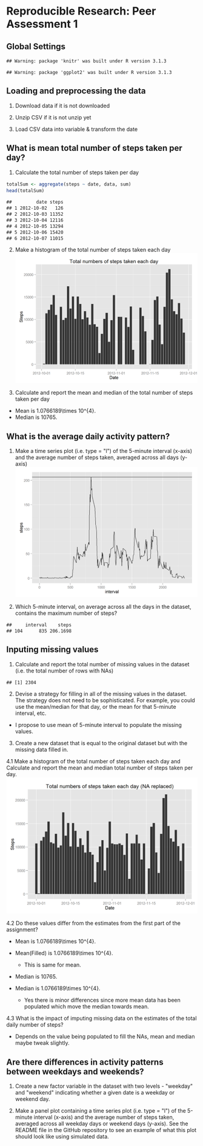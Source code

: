 # Reproducible Research: Peer Assessment 1

## Global Settings


```
## Warning: package 'knitr' was built under R version 3.1.3
```

```
## Warning: package 'ggplot2' was built under R version 3.1.3
```

## Loading and preprocessing the data
1. Download data if it is not downloaded


2. Unzip CSV if it is not unzip yet


3. Load CSV data into variable & transform the date


## What is mean total number of steps taken per day?

1. Calculate the total number of steps taken per day

```r
totalSum <- aggregate(steps ~ date, data, sum)
head(totalSum)
```

```
##         date steps
## 1 2012-10-02   126
## 2 2012-10-03 11352
## 3 2012-10-04 12116
## 4 2012-10-05 13294
## 5 2012-10-06 15420
## 6 2012-10-07 11015
```

2. Make a histogram of the total number of steps taken each day
![](PA1_template_files/figure-html/unnamed-chunk-2-1.png) 

3. Calculate and report the mean and median of the total number of steps taken per day

- Mean is 1.0766189\times 10^{4}.
- Median is 10765.

## What is the average daily activity pattern?

1. Make a time series plot (i.e. type = "l") of the 5-minute interval (x-axis) and the average number of steps taken, averaged across all days (y-axis)
![](PA1_template_files/figure-html/unnamed-chunk-4-1.png) 

2. Which 5-minute interval, on average across all the days in the dataset, contains the maximum number of steps?

```
##     interval    steps
## 104      835 206.1698
```

## Inputing missing values

1. Calculate and report the total number of missing values in the dataset (i.e. the total number of rows with NAs)

```
## [1] 2304
```
2. Devise a strategy for filling in all of the missing values in the dataset. The strategy does not need to be sophisticated. For example, you could use the mean/median for that day, or the mean for that 5-minute interval, etc.

- I propose to use mean of 5-minute interval to populate the missing values.

3. Create a new dataset that is equal to the original dataset but with the missing data filled in.


4.1 Make a histogram of the total number of steps taken each day and Calculate and report the mean and median total number of steps taken per day.
![](PA1_template_files/figure-html/unnamed-chunk-8-1.png) 

4.2 Do these values differ from the estimates from the first part of the assignment?

* Mean is 1.0766189\times 10^{4}. 
* Mean(Filled) is 1.0766189\times 10^{4}.
    + This is same for mean.

* Median is 10765. 
* Median is 1.0766189\times 10^{4}.
    + Yes there is minor differences since more mean data has been populated which move the median towards mean.

4.3 What is the impact of imputing missing data on the estimates of the total daily number of steps?
- Depends on the value being populated to fill the NAs, mean and median maybe tweak slightly.

## Are there differences in activity patterns between weekdays and weekends?
1. Create a new factor variable in the dataset with two levels - "weekday" and "weekend" indicating whether a given date is a weekday or weekend day.


2. Make a panel plot containing a time series plot (i.e. type = "l") of the 5-minute interval (x-axis) and the average number of steps taken, averaged across all weekday days or weekend days (y-axis). See the README file in the GitHub repository to see an example of what this plot should look like using simulated data.

